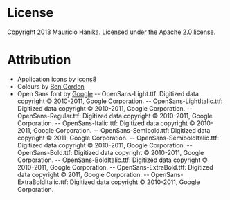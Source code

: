 License
=======
Copyright 2013 Maurício Hanika. Licensed under [the Apache 2.0 license](https://github.com/mAu888/Kash/blob/master/LICENSE).

Attribution
===========

- Application icons by [icons8](http://www.icons8.com)
- Colours by [Ben Gordon](https://github.com/bennyguitar/Colours-for-iOS)
- Open Sans font by [Google](http://www.google.com/fonts/specimen/Open+Sans)
-- OpenSans-Light.ttf: Digitized data copyright © 2010-2011, Google Corporation.
-- OpenSans-LightItalic.ttf: Digitized data copyright © 2010-2011, Google Corporation.
-- OpenSans-Regular.ttf: Digitized data copyright © 2010-2011, Google Corporation.
-- OpenSans-Italic.ttf: Digitized data copyright © 2010-2011, Google Corporation.
-- OpenSans-Semibold.ttf: Digitized data copyright © 2011, Google Corporation.
-- OpenSans-SemiboldItalic.ttf: Digitized data copyright © 2010-2011, Google Corporation.
-- OpenSans-Bold.ttf: Digitized data copyright © 2010-2011, Google Corporation.
-- OpenSans-BoldItalic.ttf: Digitized data copyright © 2010-2011, Google Corporation.
-- OpenSans-ExtraBold.ttf: Digitized data copyright © 2011, Google Corporation.
-- OpenSans-ExtraBoldItalic.ttf: Digitized data copyright © 2010-2011, Google Corporation.
